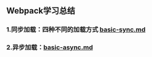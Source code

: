 ## Webpack学习总结

### 1.同步加载：四种不同的加载方式 [basic-sync.md](./md/basic-sync.md)
### 2.异步加载：[basic-async.md](./md/basic-async.md)